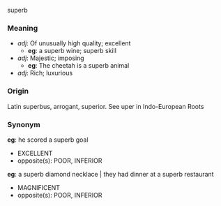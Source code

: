 superb
### Meaning
+ _adj_: Of unusually high quality; excellent
    + __eg__: a superb wine; superb skill
+ _adj_: Majestic; imposing
    + __eg__: The cheetah is a superb animal
+ _adj_: Rich; luxurious

### Origin

Latin superbus, arrogant, superior. See uper in Indo-European Roots

### Synonym

__eg__: he scored a superb goal

+ EXCELLENT
+ opposite(s): POOR, INFERIOR

__eg__: a superb diamond necklace | they had dinner at a superb restaurant

+ MAGNIFICENT
+ opposite(s): POOR, INFERIOR


